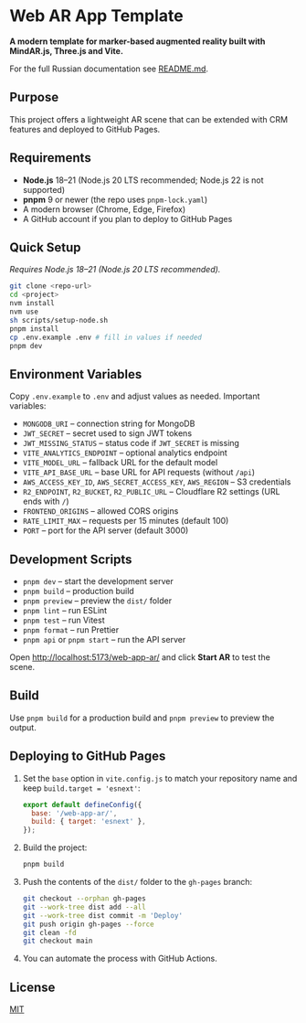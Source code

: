 # Web AR App Template

**A modern template for marker-based augmented reality built with MindAR.js, Three.js and Vite.**

For the full Russian documentation see [README.md](./README.md).

## Purpose

This project offers a lightweight AR scene that can be extended with CRM features and deployed to GitHub Pages.

## Requirements

- **Node.js** 18–21 (Node.js 20 LTS recommended; Node.js 22 is not supported)
- **pnpm** 9 or newer (the repo uses `pnpm-lock.yaml`)
- A modern browser (Chrome, Edge, Firefox)
- A GitHub account if you plan to deploy to GitHub Pages

## Quick Setup

_Requires Node.js 18–21 (Node.js 20 LTS recommended)._

```bash
git clone <repo-url>
cd <project>
nvm install
nvm use
sh scripts/setup-node.sh
pnpm install
cp .env.example .env # fill in values if needed
pnpm dev
```

## Environment Variables

Copy `.env.example` to `.env` and adjust values as needed. Important variables:

- `MONGODB_URI` – connection string for MongoDB
- `JWT_SECRET` – secret used to sign JWT tokens
- `JWT_MISSING_STATUS` – status code if `JWT_SECRET` is missing
- `VITE_ANALYTICS_ENDPOINT` – optional analytics endpoint
- `VITE_MODEL_URL` – fallback URL for the default model
- `VITE_API_BASE_URL` – base URL for API requests (without `/api`)
- `AWS_ACCESS_KEY_ID`, `AWS_SECRET_ACCESS_KEY`, `AWS_REGION` – S3 credentials
- `R2_ENDPOINT`, `R2_BUCKET`, `R2_PUBLIC_URL` – Cloudflare R2 settings (URL ends with `/`)
- `FRONTEND_ORIGINS` – allowed CORS origins
- `RATE_LIMIT_MAX` – requests per 15 minutes (default 100)
- `PORT` – port for the API server (default 3000)

## Development Scripts

- `pnpm dev` – start the development server
- `pnpm build` – production build
- `pnpm preview` – preview the `dist/` folder
- `pnpm lint` – run ESLint
- `pnpm test` – run Vitest
- `pnpm format` – run Prettier
- `pnpm api` or `pnpm start` – run the API server

Open [http://localhost:5173/web-app-ar/](http://localhost:5173/web-app-ar/) and click **Start AR** to test the scene.

## Build

Use `pnpm build` for a production build and `pnpm preview` to preview the output.

## Deploying to GitHub Pages

1. Set the `base` option in `vite.config.js` to match your repository name and
   keep `build.target = 'esnext'`:

   ```js
   export default defineConfig({
     base: '/web-app-ar/',
     build: { target: 'esnext' },
   });
   ```
2. Build the project:
   ```bash
   pnpm build
   ```
3. Push the contents of the `dist/` folder to the `gh-pages` branch:
   ```bash
   git checkout --orphan gh-pages
   git --work-tree dist add --all
   git --work-tree dist commit -m 'Deploy'
   git push origin gh-pages --force
   git clean -fd
   git checkout main
   ```
4. You can automate the process with GitHub Actions.

## License

[MIT](./LICENSE)
